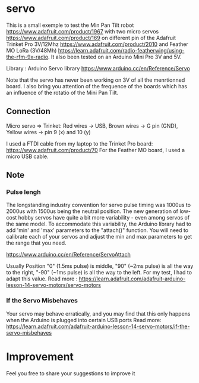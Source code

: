 # servo
This is a small exemple to test the Min Pan Tilt robot https://www.adafruit.com/product/1967 with two micro servos https://www.adafruit.com/product/169 on different pin of the Adafruit Trinket Pro 3V/12Mhz https://www.adafruit.com/product/2010 and Feather MO LoRa (3V/48Mh) https://learn.adafruit.com/radio-featherwing/using-the-rfm-9x-radio. It also been tested on an Arduino Mini Pro 3V and 5V.

Library : Arduino Servo library https://www.arduino.cc/en/Reference/Servo

Note that the servo has never been working on 3V of all the menrtionned board. I also bring you attention of the frequence of the boards which has an influence of the rotatio of the Mini Pan Tilt.

## Connection
Micro servo => Trinket:
Red wires -> USB,
Brown wires -> G pin (GND),
Yellow wires -> pin 9 (x) and 10 (y)

I used a FTDI cable from my laptop to the Trinket Pro board: https://www.adafruit.com/product/70
For the Feather MO board, I used a micro USB cable.


## Note
### Pulse lengh
The longstanding industry convention for servo pulse timing was 1000us to 2000us with 1500us being the neutral position. The new generation of low-cost hobby servos have quite a bit more variability - even among servos of the same model. To accommodate this variability, the Arduino library had to add 'min' and 'max' parameters to the "attach()" function. You will need to calibrate each of your servos and adjust the min and max parameters to get the range that you need. 

https://www.arduino.cc/en/Reference/ServoAttach

Usually Position "0" (1.5ms pulse) is middle, "90" (~2ms pulse) is all the way to the right, "-90" (~1ms pulse) is all the way to the left.
For my test, I had to adapt this value.
Read more : https://learn.adafruit.com/adafruit-arduino-lesson-14-servo-motors/servo-motors



### If the Servo Misbehaves
Your servo may behave erratically, and you may find that this only happens when the Arduino is plugged into certain USB ports
Read more: https://learn.adafruit.com/adafruit-arduino-lesson-14-servo-motors/if-the-servo-misbehaves 

# Improvement
Feel you free to share your suggestions to improve it
